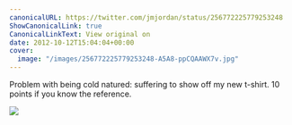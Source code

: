 ```yaml
---
canonicalURL: https://twitter.com/jmjordan/status/256772225779253248
ShowCanonicalLink: true
CanonicalLinkText: View original on
date: 2012-10-12T15:04:04+00:00
cover:
  image: "/images/256772225779253248-A5A8-ppCQAAWX7v.jpg"
---
```

Problem with being cold natured: suffering to show off my new t-shirt. 10 points if you know the reference.

![](/images/256772225779253248-A5A8-ppCQAAWX7v.jpg)